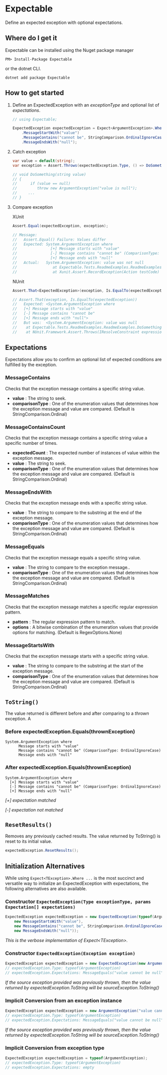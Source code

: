 # Expectable
Define an expected exception with optional expectations.

## Where do I get it

Expectable can be installed using the Nuget package manager 

```
PM> Install-Package Expectable
```

or the dotnet CLI.

```
dotnet add package Expectable
```

## How to get started
1. Define an ExpectedException with an *exceptionType* and optional list of *expectations*.  

   ```csharp
   // using Expectable;

   ExpectedException expectedException = Expect<ArgumentException>.Where
       .MessageStartWith("value")
       .MessageContains("cannot be", StringComparison.OrdinalIgnoreCase)
       .MessageEndsWith("null");
   ```

2. Catch exception

   ```csharp
   var value = default(string);
   var exception = Assert.Throws(expectedException.Type, () => DoSomething(value));

   // void DoSomething(string value)
   // {
   //      if (value == null) 
   //         throw new ArgumentException("value is null");
   //     ...
   // }
   ```

3. Compare exception 

   XUnit

   ```csharp
   Assert.Equal(expectedException, exception);

   // Message:
   //   Assert.Equal() Failure: Values differ
   //   Expected: System.ArgumentException where
   //               [+] Message starts with "value"
   //               [-] Message contains "cannot be" (ComparisonType: OrdinalIgnoreCase)
   //               [+] Message ends with "null"
   //   Actual:   System.ArgumentException: value was not null
   //                at Expectable.Tests.ReadmeExamples.ReadmeExamples.DoSomething(String value)
   //                at Xunit.Assert.RecordException(Action testCode)
   ```

   NUnit

   ```csharp
   Assert.That<ExpectedException>(exception, Is.EqualTo(expectedException));

   // Assert.That(exception, Is.EqualTo(expectedException))
   //   Expected: <System.ArgumentException where
   //   [+] Message starts with "value"
   //   [-] Message contains "cannot be"
   //   [+] Message ends with "null">
   //   But was:  <System.ArgumentException: value was null
   //    at Expectable.Tests.ReadmeExamples.ReadmeExamples.DoSomething(String value)
   //    at NUnit.Framework.Assert.Throws(IResolveConstraint expression, TestDelegate code, String message, Object[] args)>
   ```

## Expectations

Expectations allow you to confirm an optional list of expected conditions are fulfilled by the exception.

### MessageContains
Checks that the exception message contains a specific string value.
* **value** : The string to seek.
* **comparisonType** : One of the enumeration values that determines how the exception message and value are compared. (Default is StringComparison.Ordinal)

### MessageContainsCount
Checks that the exception message contains a specific string value a specific number of times.
* **expectedCount** : The expected number of instances of value within the exception message.
* **value** : The string to seek.
* **comparisonType** : One of the enumeration values that determines how the exception message and value are compared. (Default is StringComparison.Ordinal)

### MessageEndsWith
Checks that the exception message ends with a specific string value.
* **value** : The string to compare to the substring at the end of the exception message.
* **comparisonType** : One of the enumeration values that determines how the exception message and value are compared. (Default is StringComparison.Ordinal)

### MessageEquals
Checks that the exception message equals a specific string value.
* **value** : The string to compare to the exception message..
* **comparisonType** : One of the enumeration values that determines how the exception message and value are compared. (Default is StringComparison.Ordinal)

### MessageMatches
Checks that the exception message matches a specific regular expression pattern.
* **pattern** : The regular expression pattern to match.
* **options** : A bitwise combination of the enumeration values that provide options for matching. (Default is RegexOptions.None)

### MessageStartsWith
Checks that the exception message starts with a specific string value.
* **value** : The string to compare to the substring at the start of the exception message.
* **comparisonType** : One of the enumeration values that determines how the exception message and value are compared. (Default is StringComparison.Ordinal)

## `ToString()`
The value returned is different before and after comparing to a *thrown* exception.  A

### Before expectedException.Equals(thrownException)

```
System.ArgumentException where
      Message starts with "value"
      Message contains "cannot be" (ComparisonType: OrdinalIgnoreCase)
      Message ends with "null"
```

### After expectedException.Equals(thrownException)

```
System.ArgumentException where
  [+] Message starts with "value"
  [-] Message contains "cannot be" (ComparisonType: OrdinalIgnoreCase)
  [+] Message ends with "null"
```

*[+] expectation matched*

*[-] expectation not matched*

## `ResetResults()`
Removes any previously cached results.  The value returned by ToString() is reset to its initial value.

```csharp
expectedException.ResetResults();
```

## Initialization Alternatives

While using `Expect<TException>.Where ...` is the most succinct and versatile way to initialize an ExpectedException with expectations, the following alternatives are also available.

### Constructor `ExpectedException(Type exceptionType, params Expectation[] expectations)`

```csharp
ExpectedException expectedException = new ExpectedException(typeof(ArgumentException),
    new MessageStartsWith("value"),
    new MessageContains("cannot be", StringComparison.OrdinalIgnoreCase),
    new MessageEndsWith("null"));
```

*This is the verbose implementation of Expect&lt;TException&gt;.*


### Constructor `ExpectedException(Exception exception)`

```csharp
ExpectedException expectedException = new ExpectedException(new ArgumentException("value cannot be null"));
// expectedException.Type: typeof(ArgumentException)
// expectedException.Expectations: MessageEquals("value cannot be null")
```

*If the source exception provided was previously thrown, then the value returned by expectedException.ToString will be sourceException.ToString()*


### Implicit Conversion from an exception instance

```csharp
ExpectedException expectedException = new ArgumentException("value cannot be null");
// expectedException.Type: typeof(ArgumentException)
// expectedException.Expectations: MessageEquals("value cannot be null")
```

*If the source exception provided was previously thrown, then the value returned by expectedException.ToString will be sourceException.ToString()*

### Implicit Conversion from exception type

```csharp
ExpectedException expectedException = typeof(ArgumentException);
// expectedException.Type: typeof(ArgumentException)
// expectedException.Expectations: empty
``` 
